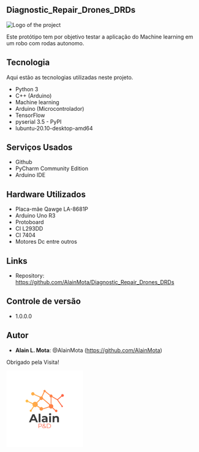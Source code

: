 ## Diagnostic_Repair_Drones_DRDs

![Logo of the project]()

Este protótipo tem por objetivo testar a aplicação do Machine learning em um robo com rodas autonomo. 

## Tecnologia 

Aqui estão as tecnologias utilizadas neste projeto.

* Python 3
* C++ (Arduino)
* Machine learning
* Arduino (Microcontrolador)
* TensorFlow
* pyserial 3.5 - PyPI
* lubuntu-20.10-desktop-amd64


## Serviços Usados

* Github
* PyCharm Community Edition
* Arduino IDE

## Hardware Utilizados
* Placa-mãe Qawge LA-8681P
* Arduino Uno R3
* Protoboard
* CI L293DD
* CI 7404
* Motores Dc entre outros

## Links

  - Repository: https://github.com/AlainMota/Diagnostic_Repair_Drones_DRDs
   
## Controle de versão

* 1.0.0.0


## Autor

* **Alain L. Mota**: @AlainMota (https://github.com/AlainMota)

Obrigado pela Visita!

![logo](https://github.com/AlainMota/readme_images/blob/main/logo.png)
